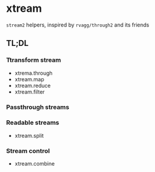 # xtream

`stream2` helpers, inspired by `rvagg/through2` and its friends

## TL;DL

### Ttransform stream

* xtrema.through
* xtream.map
* xtream.reduce
* xtream.filter

### Passthrough streams

    
### Readable streams

* xtream.split

### Stream control

* xtream.combine

